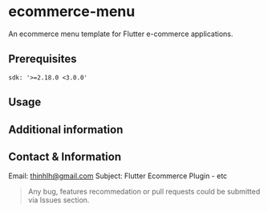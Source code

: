 # ecommerce-menu
An ecommerce menu template for Flutter e-commerce applications.

## Prerequisites

```
sdk: '>=2.18.0 <3.0.0'
```
## Usage

## Additional information

## Contact & Information

Email: thinhlh@gmail.com
Subject: Flutter Ecommerce Plugin - etc
> Any bug, features recommedation or pull requests could be submitted via Issues section. 